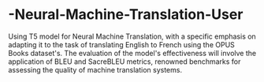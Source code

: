 # -Neural-Machine-Translation-User

Using T5 model for Neural Machine Translation, with a specific emphasis on adapting it to the task of translating English to French using the OPUS Books dataset's. The evaluation of the model's effectiveness will involve the application of BLEU and SacreBLEU metrics, renowned benchmarks for assessing the quality of machine translation systems.
